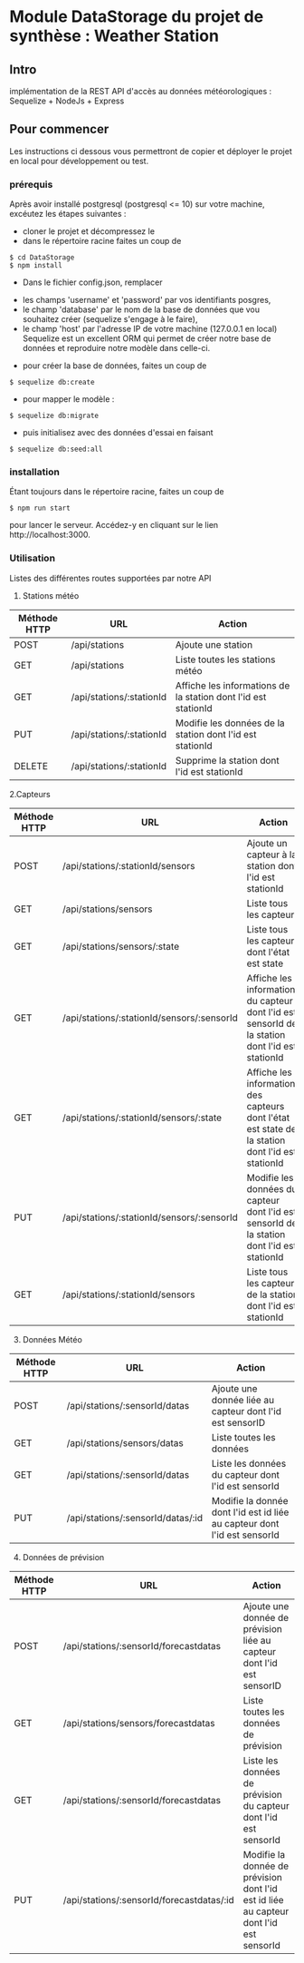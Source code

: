 # Module DataStorage du projet de synthèse : Weather Station
## Intro
implémentation de la REST API d'accès au données météorologiques : Sequelize + NodeJs + Express

## Pour commencer
Les instructions ci dessous vous permettront de copier et déployer le projet en local pour développement ou test.

### prérequis
Après avoir installé postgresql (postgresql <= 10) sur votre machine, excéutez les étapes suivantes : 
- cloner le projet et décompressez le 
- dans le répertoire racine faites un coup de 
```
$ cd DataStorage
$ npm install
```
- Dans le fichier config.json, remplacer 
 * les champs 'username' et 'password' par vos identifiants posgres, 
 * le champ 'database' par le nom de la base de données que vou souhaitez créer (sequelize s'engage à le faire),
 * le champ 'host' par l'adresse IP de votre machine (127.0.0.1 en local)
Sequelize est un excellent ORM qui permet de créer notre base de données et reproduire notre modèle dans celle-ci.
- pour créer la base de données, faites un coup de 
```
$ sequelize db:create
```
- pour mapper le modèle :
```
$ sequelize db:migrate
```
- puis initialisez avec des données d'essai en faisant 
```
$ sequelize db:seed:all
```

### installation
Étant toujours dans le répertoire racine, faites un coup de 
```
$ npm run start 
```
pour lancer le serveur. 
Accédez-y en cliquant sur le lien http://localhost:3000. 

### Utilisation
Listes des différentes routes supportées par notre API
1. Stations météo 

Méthode HTTP | URL | Action 
-------------|-----|----------
POST | /api/stations | Ajoute une station
GET  | /api/stations | Liste toutes les stations météo
GET  | /api/stations/:stationId | Affiche les informations de la station dont l'id est stationId
PUT  | /api/stations/:stationId | Modifie les données de la station dont l'id est stationId
DELETE | /api/stations/:stationId | Supprime la station dont l'id est stationId

2.Capteurs

Méthode HTTP | URL | Action 
-------------|-----|----------
POST | /api/stations/:stationId/sensors | Ajoute un capteur à la station dont l'id est stationId
GET  | /api/stations/sensors | Liste tous les capteurs
GET  | /api/stations/sensors/:state | Liste tous les capteurs dont l'état est state
GET  | /api/stations/:stationId/sensors/:sensorId | Affiche les informations du capteur dont l'id est sensorId de la station dont l'id est stationId
GET  | /api/stations/:stationId/sensors/:state | Affiche les informations des capteurs dont l'état est state de la station dont l'id est stationId
PUT  | /api/stations/:stationId/sensors/:sensorId | Modifie les données du capteur dont l'id est sensorId de la station dont l'id est stationId
GET | /api/stations/:stationId/sensors | Liste tous les capteurs de la station dont l'id est stationId

3. Données Météo

Méthode HTTP | URL | Action 
-------------|-----|----------
POST | /api/stations/:sensorId/datas | Ajoute une donnée liée au capteur dont l'id est sensorID
GET  | /api/stations/sensors/datas | Liste toutes les données
GET  | /api/stations/:sensorId/datas | Liste les données du capteur dont l'id est sensorId
PUT  | /api/stations/:sensorId/datas/:id | Modifie la donnée dont l'id est id liée au capteur dont l'id est sensorId

4. Données de prévision

Méthode HTTP | URL | Action 
-------------|-----|----------
POST | /api/stations/:sensorId/forecastdatas | Ajoute une donnée de prévision liée au capteur dont l'id est sensorID
GET  | /api/stations/sensors/forecastdatas | Liste toutes les données de prévision
GET  | /api/stations/:sensorId/forecastdatas | Liste les données de prévision du capteur dont l'id est sensorId
PUT  | /api/stations/:sensorId/forecastdatas/:id | Modifie la donnée de prévision dont l'id est id liée au capteur dont l'id est sensorId
